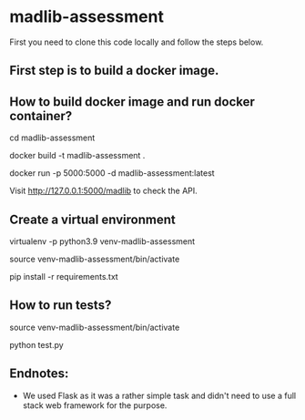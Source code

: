 # madlib-assessment

First you need to clone this code locally and follow the steps
below.

## First step is to build a docker image.

## How to build docker image and run docker container?

cd madlib-assessment

docker build -t madlib-assessment .

docker run -p 5000:5000 -d madlib-assessment:latest

Visit http://127.0.0.1:5000/madlib to check the API.


## Create a virtual environment

virtualenv -p python3.9 venv-madlib-assessment

source venv-madlib-assessment/bin/activate

pip install -r requirements.txt

## How to run tests?

source venv-madlib-assessment/bin/activate

python test.py

## Endnotes:

- We used Flask as it was a rather simple task and didn't need to use a full stack web framework for the purpose. 
